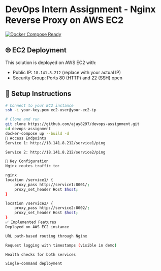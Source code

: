 # DevOps Intern Assignment - Nginx Reverse Proxy on AWS EC2

[![Docker Compose Ready](https://img.shields.io/badge/Docker%20Compose-Ready-blue)](https://github.com/ajay8297/devops-assignment/blob/main/docker-compose.yml)

## 🌐 EC2 Deployment
This solution is deployed on AWS EC2 with:
- Public IP: `18.141.8.212` (replace with your actual IP)
- Security Group: Ports 80 (HTTP) and 22 (SSH) open

## 🚀 Setup Instructions
```bash
# Connect to your EC2 instance
ssh -i your-key.pem ec2-user@your-ec2-ip

# Clone and run
git clone https://github.com/ajay8297/devops-assignment.git
cd devops-assignment
docker-compose up --build -d
🔗 Access Endpoints
Service 1: http://18.141.8.212/service1/ping

Service 2: http://18.141.8.212/service2/ping

🔧 Key Configuration
Nginx routes traffic to:

nginx
location /service1/ {
    proxy_pass http://service1:8001/;
    proxy_set_header Host $host;
}

location /service2/ {
    proxy_pass http://service2:8002/;
    proxy_set_header Host $host;
}
✅ Implemented Features
Deployed on AWS EC2 instance

URL path-based routing through Nginx

Request logging with timestamps (visible in demo)

Health checks for both services

Single-command deployment
